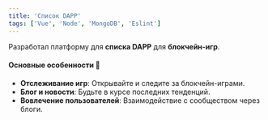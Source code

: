 ```yaml
---
title: 'Список DAPP'
tags: ['Vue', 'Node', 'MongoDB', 'Eslint']
---
```


Разработал платформу для **списка DAPP** для **блокчейн-игр**.

#### Основные особенности 🌟
- **Отслеживание игр**: Открывайте и следите за блокчейн-играми.
- **Блог и новости**: Будьте в курсе последних тенденций.
- **Вовлечение пользователей**: Взаимодействие с сообществом через блоги.
